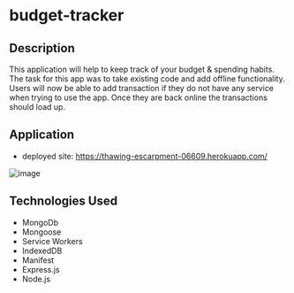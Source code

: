 # budget-tracker

## Description 

This application will help to keep track of your budget & spending habits. The task for this app was to take existing code and add offline functionality. Users will now be able to add transaction if they do not have any service when trying to use the app. Once they are back online the transactions should load up.

## Application 
* deployed site: https://thawing-escarpment-06609.herokuapp.com/


![image](https://user-images.githubusercontent.com/74389460/116015937-b0b82100-a600-11eb-80b5-34ce290f21b6.png)

## Technologies Used

* MongoDb
* Mongoose
* Service Workers
* IndexedDB
* Manifest
* Express.js
* Node.js

